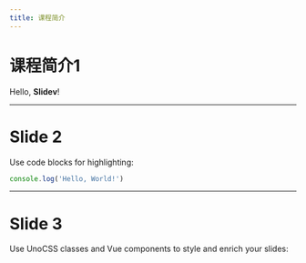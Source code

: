 ```yaml
---
title: 课程简介
---
```


# 课程简介1

Hello, **Slidev**!

---

# Slide 2

Use code blocks for highlighting:

```ts
console.log('Hello, World!')
```

---

# Slide 3

Use UnoCSS classes and Vue components to style and enrich your slides:

<div class="p-3">
  <Tweet id="..." />
</div>